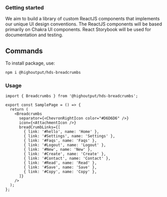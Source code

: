 ### Getting started

We aim to build a library of custom ReactJS components that implements our unique UI design conventions. The ReactJS components will be based primarily on Chakra UI components. React Storybook will be used for documentation and testing.

## Commands

To install package, use:

```bash
npm i @highoutput/hds-breadcrumbs
```

### Usage

```tsx
import { Breadcrumbs } from '@highoutput/hds-breadcrumbs';

export const SamplePage = () => {
  return (
    <Breadcrumbs
      separator={<ChevronRightIcon color="#D6D6D6" />}
      icon={<AttachmentIcon />}
      breadCrumbLinks={[
        { link: '#hello', name: 'Home' },
        { link: '#Settings', name: 'Settings' },
        { link: '#Faqs', name: 'Faqs' },
        { link: '#Logout', name: 'Logout' },
        { link: '#New', name: 'New' },
        { link: '#Create', name: 'Create' },
        { link: '#Contact', name: 'Contact' },
        { link: '#Read', name: 'Read' },
        { link: '#Save', name: 'Save' },
        { link: '#Copy', name: 'Copy' },
      ]}
    />
  );
};
```
